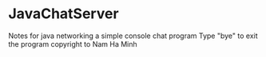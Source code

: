 # JavaChatServer
Notes for java networking 
a simple console chat program
Type "bye" to exit the program
copyright to Nam Ha Minh
